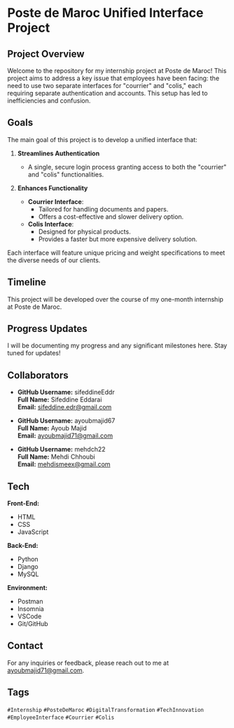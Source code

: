 
# Poste de Maroc Unified Interface Project

## Project Overview

Welcome to the repository for my internship project at Poste de Maroc! This project aims to address a key issue that employees have been facing: the need to use two separate interfaces for "courrier" and "colis," each requiring separate authentication and accounts. This setup has led to inefficiencies and confusion.

## Goals

The main goal of this project is to develop a unified interface that:

1. **Streamlines Authentication**
   - A single, secure login process granting access to both the "courrier" and "colis" functionalities.

2. **Enhances Functionality**
   - **Courrier Interface**:
     - Tailored for handling documents and papers.
     - Offers a cost-effective and slower delivery option.
   - **Colis Interface**:
     - Designed for physical products.
     - Provides a faster but more expensive delivery solution.

Each interface will feature unique pricing and weight specifications to meet the diverse needs of our clients.

## Timeline

This project will be developed over the course of my one-month internship at Poste de Maroc.

## Progress Updates

I will be documenting my progress and any significant milestones here. Stay tuned for updates!

## Collaborators

- **GitHub Username:** sifeddineEddr  
  **Full Name:** Sifeddine Eddarai  
  **Email:** sifeddine.edr@gmail.com  

- **GitHub Username:** ayoubmajid67  
  **Full Name:** Ayoub Majid  
  **Email:** ayoubmajid71@gmail.com  

- **GitHub Username:** mehdch22  
  **Full Name:** Mehdi Chhoubi  
  **Email:** mehdismeex@gmail.com  

## Tech

**Front-End:**
- HTML
- CSS
- JavaScript

**Back-End:**
- Python
- Django
- MySQL

**Environment:**
- Postman
- Insomnia
- VSCode
- Git/GitHub

## Contact

For any inquiries or feedback, please reach out to me at ayoubmajid71@gmail.com.

## Tags

`#Internship` `#PosteDeMaroc` `#DigitalTransformation` `#TechInnovation` `#EmployeeInterface` `#Courrier` `#Colis`

